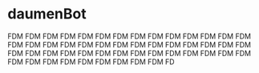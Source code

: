 # daumenBot
FDM FDM FDM 
FDM FDM FDM FDM FDM FDM FDM FDM FDM FDM FDM FDM 
FDM FDM FDM 
FDM FDM FDM FDM FDM FDM FDM FDM FDM FDM FDM FDM FDM FDM FDM 
FDM FDM FDM FDM FDM FDM FDM FDM FDM FDM FDM FDM FDM FDM FDM 
FDM FDM FDM FD
